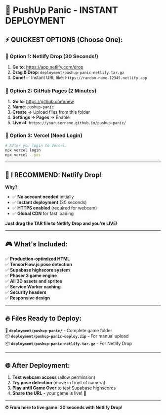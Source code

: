 # 🚀 PushUp Panic - INSTANT DEPLOYMENT

## ⚡ QUICKEST OPTIONS (Choose One):

### 🥇 **Option 1: Netlify Drop (30 Seconds!)**
1. **Go to**: https://app.netlify.com/drop
2. **Drag & Drop**: `deployment/pushup-panic-netlify.tar.gz`
3. **Done!** ✅ Instant URL like: `https://random-name-12345.netlify.app`

### 🥈 **Option 2: GitHub Pages (2 Minutes)**
1. **Go to**: https://github.com/new
2. **Name**: `pushup-panic` 
3. **Create** → Upload files from this folder
4. **Settings → Pages** → Enable
5. **Live at**: `https://yourusername.github.io/pushup-panic/`

### 🥉 **Option 3: Vercel (Need Login)**
```bash
# After you login to Vercel:
npx vercel login
npx vercel --yes
```

---

## 🎯 **I RECOMMEND: Netlify Drop!**

**Why?** 
- ✅ **No account needed** initially
- ✅ **Instant deployment** (30 seconds)
- ✅ **HTTPS enabled** (required for webcam)
- ✅ **Global CDN** for fast loading

**Just drag the TAR file to Netlify Drop and you're LIVE!**

---

## 🎮 **What's Included:**

✅ **Production-optimized HTML**  
✅ **TensorFlow.js pose detection**  
✅ **Supabase highscore system**  
✅ **Phaser 3 game engine**  
✅ **All 3D assets and sprites**  
✅ **Service Worker caching**  
✅ **Security headers**  
✅ **Responsive design**  

---

## 🔥 **Files Ready to Deploy:**

📁 **`deployment/pushup-panic/`** - Complete game folder  
📦 **`deployment/pushup-panic-deploy.zip`** - For manual upload  
📦 **`deployment/pushup-panic-netlify.tar.gz`** - For Netlify Drop  

---

## 🌐 **After Deployment:**

1. **Test webcam access** (allow permission)
2. **Try pose detection** (move in front of camera)
3. **Play until Game Over** to test Supabase highscores
4. **Share the URL** - your game is live! 🎉

---

**⏰ From here to live game: 30 seconds with Netlify Drop!**